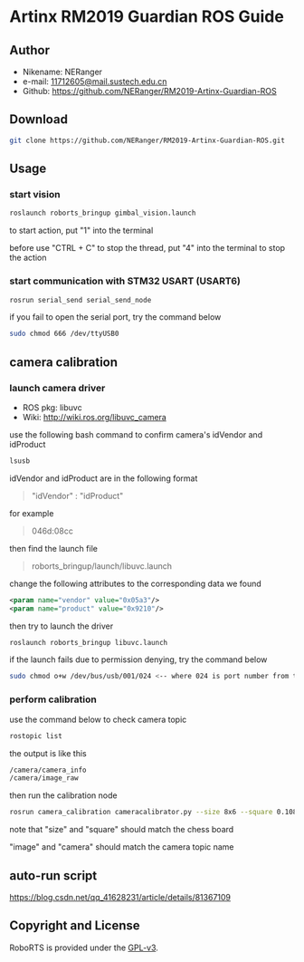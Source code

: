 # Artinx RM2019 Guardian ROS Guide

## Author

* Nikename: NERanger
* e-mail: 11712605@mail.sustech.edu.cn
* Github: <https://github.com/NERanger/RM2019-Artinx-Guardian-ROS>

## Download

```bash
git clone https://github.com/NERanger/RM2019-Artinx-Guardian-ROS.git
```

## Usage

### start vision

```bash
roslaunch roborts_bringup gimbal_vision.launch
```

to start action, put "1" into the terminal

before use "CTRL + C" to stop the thread, put "4" into the terminal to stop the action

### start communication with STM32 USART (USART6)

```bash
rosrun serial_send serial_send_node
```

if you fail to open the serial port, try the command below

```bash
sudo chmod 666 /dev/ttyUSB0
```

## camera calibration

### launch camera driver

* ROS pkg: libuvc
* Wiki: <http://wiki.ros.org/libuvc_camera>

use the following bash command to confirm camera's idVendor and idProduct

```bash
lsusb
```

idVendor and idProduct are in the following format

> "idVendor" : "idProduct"

for example

> 046d:08cc

then find the launch file

> roborts_bringup/launch/libuvc.launch

change the following attributes to the corresponding data we found

```xml
<param name="vendor" value="0x05a3"/>
<param name="product" value="0x9210"/>
```

then try to launch the driver

```bash
roslaunch roborts_bringup libuvc.launch
```

if the launch fails due to permission denying, try the command below

```bash
sudo chmod o+w /dev/bus/usb/001/024 <-- where 024 is port number from the error code
```

### perform calibration

use the command below to check camera topic

```bash
rostopic list
```

the output is like this

```bash
/camera/camera_info
/camera/image_raw
```

then run the calibration node

```bash
rosrun camera_calibration cameracalibrator.py --size 8x6 --square 0.108 image:=/camera/image_raw camera:=/camera
```

note that "size" and "square" should match the chess board

"image" and "camera" should match the camera topic name

## auto-run script

<https://blog.csdn.net/qq_41628231/article/details/81367109>

## Copyright and License

RoboRTS is provided under the [GPL-v3](COPYING).
